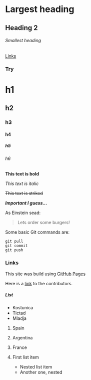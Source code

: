 # Largest heading
## Heading 2
###### Smallest heading

[Links](#links)

### Try

# h1
## h2
### h3
#### h4
##### h5
###### h6

**This text is bold**

*This text is italic*

~~This text is striked~~

***Important I guess...***

As Einstein sead:
> Lets order some burgers!

Some basic Git commands are:
```
git pull
git commit
git push
```

### Links
This site was build using [GitHub Pages](https://pages.github.com)

Here is a [link](/others/contributors.html) to the contributors.

##### List
- Kostunica
- Tictad
- Mladja

1. Spain
2. Argentina
3. France

1. First list item
    - Nested list item
    - Another one, nested

